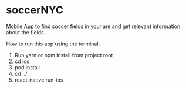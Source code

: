 # soccerNYC
Mobile App to find soccer fields in your are and get relevant information about the fields.

<p>How to run this app using the terminal:</p>
<ol>
<li>Run yarn or npm install from project root</li>
<li>cd ios</li>
<li>pod install</li>
<li>cd ../</li>
<li>react-native run-ios</li>
